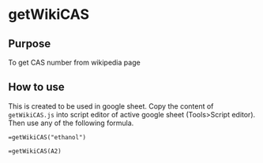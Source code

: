 # getWikiCAS
## Purpose
To get CAS number from wikipedia page

## How to use
This is created to be used in google sheet.
Copy the content of `getWikiCAS.js` into script editor of active google sheet (Tools>Script editor).
Then use any of the following formula.

    =getWikiCAS("ethanol")

    =getWikiCAS(A2)